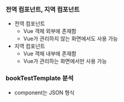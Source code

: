 ### 전역 컴포넌트, 지역 컴포넌트
- 전역 컴포넌트
  - Vue 객체 외부에 존재함
  - Vue가 관리하지 않는 화면에서도 사용 가능
- 지역 컴포넌트
  - Vue 객체 내부에 존재함
  - Vue가 관리하는 화면에서만 사용 가능

### bookTestTemplate 분석
- component는 JSON 형식